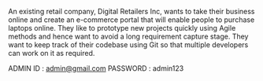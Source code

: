 An existing retail company, Digital Retailers Inc, wants to take their business online and create an e-commerce portal that will enable people to purchase 
laptops online. They like to prototype new projects quickly using Agile methods and hence want to avoid a long requirement capture stage. They want to keep 
track of their codebase using Git so that multiple developers can work on it as required.

ADMIN ID : admin@gmail.com
PASSWORD : admin123
